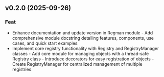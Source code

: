 ## v0.2.0 (2025-09-26)

### Feat

- Enhance documentation and update version in Regman module - Add comprehensive module docstring detailing features, components, use cases, and quick start examples
- Implement core registry functionality with Registry and RegistryManager classes - Add core module for managing objects with a thread-safe Registry class - Introduce decorators for easy registration of objects - Create RegistryManager for centralized management of multiple registries
